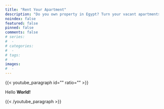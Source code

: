 ```yaml
---
title: "Rent Your Apartment"
description: "Do you own property in Egypt? Turn your vacant apartments into cash machines with our game-changing tourist-rental and marketing packages!"
noindex: false
featured: false
pinned: false
comments: false
# series:
#  - 
# categories:
#  - 
# tags:
#  - 
images:
#  - 
---
```

{{< youtube_paragraph id="" ratio="" >}}
<p>Hello <strong>World!</strong></p>
{{< /youtube_paragraph >}}